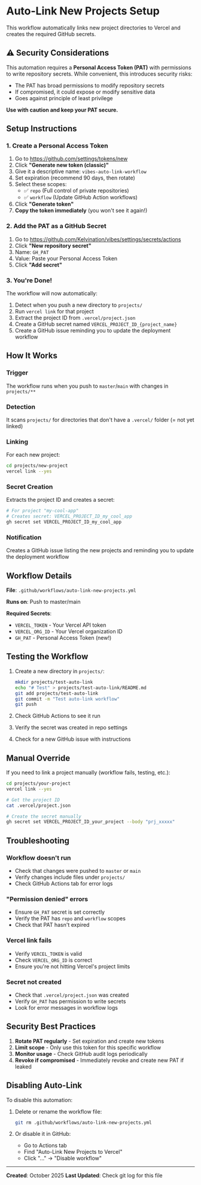 # Auto-Link New Projects Setup

This workflow automatically links new project directories to Vercel and creates the required GitHub secrets.

## ⚠️ Security Considerations

This automation requires a **Personal Access Token (PAT)** with permissions to write repository secrets. While convenient, this introduces security risks:

- The PAT has broad permissions to modify repository secrets
- If compromised, it could expose or modify sensitive data
- Goes against principle of least privilege

**Use with caution and keep your PAT secure.**

## Setup Instructions

### 1. Create a Personal Access Token

1. Go to https://github.com/settings/tokens/new
2. Click **"Generate new token (classic)"**
3. Give it a descriptive name: `vibes-auto-link-workflow`
4. Set expiration (recommend 90 days, then rotate)
5. Select these scopes:
   - ✅ `repo` (Full control of private repositories)
   - ✅ `workflow` (Update GitHub Action workflows)
6. Click **"Generate token"**
7. **Copy the token immediately** (you won't see it again!)

### 2. Add the PAT as a GitHub Secret

1. Go to https://github.com/Kelvination/vibes/settings/secrets/actions
2. Click **"New repository secret"**
3. Name: `GH_PAT`
4. Value: Paste your Personal Access Token
5. Click **"Add secret"**

### 3. You're Done!

The workflow will now automatically:
1. Detect when you push a new directory to `projects/`
2. Run `vercel link` for that project
3. Extract the project ID from `.vercel/project.json`
4. Create a GitHub secret named `VERCEL_PROJECT_ID_{project_name}`
5. Create a GitHub issue reminding you to update the deployment workflow

## How It Works

### Trigger
The workflow runs when you push to `master`/`main` with changes in `projects/**`

### Detection
It scans `projects/` for directories that don't have a `.vercel/` folder (= not yet linked)

### Linking
For each new project:
```bash
cd projects/new-project
vercel link --yes
```

### Secret Creation
Extracts the project ID and creates a secret:
```bash
# For project "my-cool-app"
# Creates secret: VERCEL_PROJECT_ID_my_cool_app
gh secret set VERCEL_PROJECT_ID_my_cool_app
```

### Notification
Creates a GitHub issue listing the new projects and reminding you to update the deployment workflow

## Workflow Details

**File**: `.github/workflows/auto-link-new-projects.yml`

**Runs on**: Push to master/main

**Required Secrets**:
- `VERCEL_TOKEN` - Your Vercel API token
- `VERCEL_ORG_ID` - Your Vercel organization ID
- `GH_PAT` - Personal Access Token (new!)

## Testing the Workflow

1. Create a new directory in `projects/`:
   ```bash
   mkdir projects/test-auto-link
   echo "# Test" > projects/test-auto-link/README.md
   git add projects/test-auto-link
   git commit -m "Test auto-link workflow"
   git push
   ```

2. Check GitHub Actions to see it run
3. Verify the secret was created in repo settings
4. Check for a new GitHub issue with instructions

## Manual Override

If you need to link a project manually (workflow fails, testing, etc.):

```bash
cd projects/your-project
vercel link --yes

# Get the project ID
cat .vercel/project.json

# Create the secret manually
gh secret set VERCEL_PROJECT_ID_your_project --body "prj_xxxxx"
```

## Troubleshooting

### Workflow doesn't run
- Check that changes were pushed to `master` or `main`
- Verify changes include files under `projects/`
- Check GitHub Actions tab for error logs

### "Permission denied" errors
- Ensure `GH_PAT` secret is set correctly
- Verify the PAT has `repo` and `workflow` scopes
- Check that PAT hasn't expired

### Vercel link fails
- Verify `VERCEL_TOKEN` is valid
- Check `VERCEL_ORG_ID` is correct
- Ensure you're not hitting Vercel's project limits

### Secret not created
- Check that `.vercel/project.json` was created
- Verify `GH_PAT` has permission to write secrets
- Look for error messages in workflow logs

## Security Best Practices

1. **Rotate PAT regularly** - Set expiration and create new tokens
2. **Limit scope** - Only use this token for this specific workflow
3. **Monitor usage** - Check GitHub audit logs periodically
4. **Revoke if compromised** - Immediately revoke and create new PAT if leaked

## Disabling Auto-Link

To disable this automation:

1. Delete or rename the workflow file:
   ```bash
   git rm .github/workflows/auto-link-new-projects.yml
   ```

2. Or disable it in GitHub:
   - Go to Actions tab
   - Find "Auto-Link New Projects to Vercel"
   - Click "..." → "Disable workflow"

---

**Created**: October 2025
**Last Updated**: Check git log for this file
